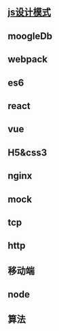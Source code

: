 

## [js设计模式](https://github.com/Paul-Yellow/js-study/tree/master/JavaScript%E8%AE%BE%E8%AE%A1%E6%A8%A1%E5%BC%8F)

## moogleDb

## webpack

## es6

## react

## vue

## H5&css3

## nginx

## mock

## tcp 

## http 

## 移动端

## node

## 算法
